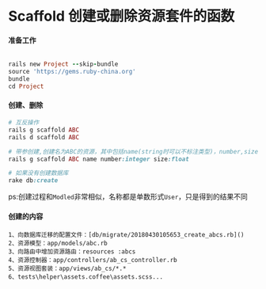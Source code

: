 # Scaffold 创建或删除资源套件的函数

#### 准备工作
```ruby

rails new Project --skip-bundle
source 'https://gems.ruby-china.org'
bundle
cd Project

```

#### 创建、删除
```ruby
# 互反操作
rails g scaffold ABC
rails d scaffold ABC

# 带参创建,创建名为ABC的资源，其中包括name(string时可以不标注类型)，number,size属性
rails g scaffold ABC name number:integer size:float

# 如果没有创建数据库
rake db:create


```
ps:创建过程和`Modled`非常相似，名称都是单数形式`User`，只是得到的结果不同

#### 创建的内容
    1、向数据库迁移的配置文件：[db/migrate/20180430105653_create_abcs.rb]()
    2、资源模型：app/models/abc.rb
    3、向路由中增加资源路由：resources :abcs
    4、资源控制器：app/controllers/ab_cs_controller.rb
    5、资源视图套装：app/views/ab_cs/*.*
    6、tests\helper\assets.coffee\assets.scss...
